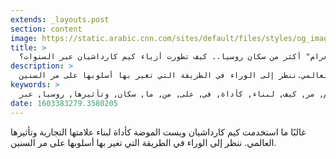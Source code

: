 ```yaml
--- 
extends: _layouts.post 
section: content 
image: https://static.arabic.cnn.com/sites/default/files/styles/og_image_video_v1/public/2020/10/22/images/kim-kardashian-west-style-evolution.jpg?h=22969a04&itok=G2umPGfT 
title: > 
  تتمتع بعدد متابعين على "انستغرام" أكثر من سكان روسيا.. كيف تطورت أزياء كيم كارداشيان عبر السنوات؟ 
description: > 
  غالبًا ما استخدمت كيم كارداشيان ويست الموضة كأداة لبناء علامتها التجارية وتأثيرها العالمي.ننظر إلى الوراء في الطريقة التي تغير بها أسلوبها على مر السنين. 
keywords: > 
  متابعين, ننظر, تطورت, كارداشيان, ويست, كيم, مر, كيف, لبناء, كأداة, في, على, من, ما, سكان, وتأثيرها, روسيا, عبر 
date: 1603383279.3580205 
--- 
```

<div><p class="flipboard-caption">&#1594;&#1575;&#1604;&#1576;&#1611;&#1575; &#1605;&#1575; &#1575;&#1587;&#1578;&#1582;&#1583;&#1605;&#1578; &#1603;&#1610;&#1605; &#1603;&#1575;&#1585;&#1583;&#1575;&#1588;&#1610;&#1575;&#1606; &#1608;&#1610;&#1587;&#1578; &#1575;&#1604;&#1605;&#1608;&#1590;&#1577; &#1603;&#1571;&#1583;&#1575;&#1577; &#1604;&#1576;&#1606;&#1575;&#1569; &#1593;&#1604;&#1575;&#1605;&#1578;&#1607;&#1575; &#1575;&#1604;&#1578;&#1580;&#1575;&#1585;&#1610;&#1577; &#1608;&#1578;&#1571;&#1579;&#1610;&#1585;&#1607;&#1575; &#1575;&#1604;&#1593;&#1575;&#1604;&#1605;&#1610;. &#1606;&#1606;&#1592;&#1585; &#1573;&#1604;&#1609; &#1575;&#1604;&#1608;&#1585;&#1575;&#1569; &#1601;&#1610; &#1575;&#1604;&#1591;&#1585;&#1610;&#1602;&#1577; &#1575;&#1604;&#1578;&#1610; &#1578;&#1594;&#1610;&#1585; &#1576;&#1607;&#1575; &#1571;&#1587;&#1604;&#1608;&#1576;&#1607;&#1575; &#1593;&#1604;&#1609; &#1605;&#1585; &#1575;&#1604;&#1587;&#1606;&#1610;&#1606;.</p></div>
